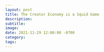 ```yaml
---
layout: post
title: The Creator Economy is a Squid Game
description: 
subtitle: 
image: 
date: 2021-11-29 12:00:00 -0700
category: 
tags: 
---
```


